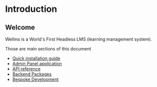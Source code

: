 # Introduction

## Welcome

Wellms is a World's First Headless LMS (learning management system).

Those are main sections of this document

- [Quick installation guide](guide)
- [Admin Panel application](../app-guide)
- [API reference](../api-reference)
- [Backend Packages](../packages)
- [Bespoke Development](../development)
